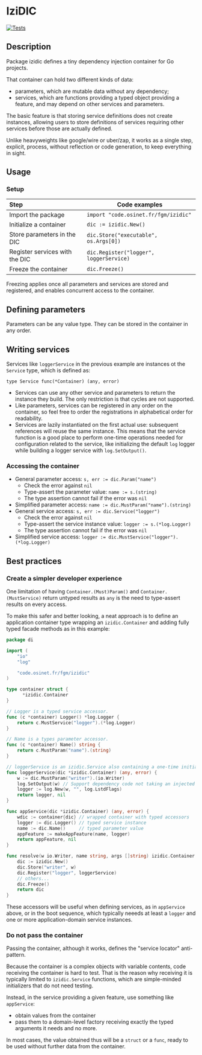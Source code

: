 # IziDIC

[![Tests](https://github.com/fgm/izidic/actions/workflows/go.yml/badge.svg)](https://github.com/fgm/izidic/actions/workflows/go.yml)

## Description

Package izidic defines a tiny dependency injection container for Go projects.

That container can hold two different kinds of data:

- parameters, which are mutable data without any dependency;
- services, which are functions providing a typed object providing a feature,
  and may depend on other services and parameters.

The basic feature is that storing service definitions does not create instances,
allowing users to store definitions of services requiring other services
before those are actually defined.

Unlike heavyweights like google/wire or uber/zap, it works as a single step,
explicit, process, without reflection or code generation, to keep everything in sight.

## Usage

### Setup

| Step                           | Code examples                           |
|:-------------------------------|-----------------------------------------|
| Import the package             | `import "code.osinet.fr/fgm/izidic"`    |
| Initialize a container         | `dic := izidic.New()`                   |
| Store parameters in the DIC    | `dic.Store("executable", os.Args[0])`   |
| Register services with the DIC | `dic.Register("logger", loggerService)` |
| Freeze the container           | `dic.Freeze()`                          |

Freezing applies once all parameters and services are stored and registered,
and enables concurrent access to the container.


## Defining parameters

Parameters can be any value type. They can be stored in the container in any order.


## Writing services

Services like `loggerService` in the previous example are instances ot the `Service` type,
which is defined as:

`type Service func(*Container) (any, error)`

- Services can use any other service and parameters to return the instance they
  build. The only restriction is that cycles are not supported.
- Like parameters, services can be registered in any order on the container,
  so feel free to order the registrations in alphabetical order for readability.
- Services are lazily instantiated on the first actual use: subsequent references will reuse the same instance. 
  This means that the service function is a good place to perform one-time operations
  needed for configuration related to the service, like initializing the
  default `log` logger while building a logger service with `log.SetOutput()`.


### Accessing the container

- General parameter access: `s, err := dic.Param("name")`
  - Check the error against `nil`
  - Type-assert the parameter value: `name := s.(string)`
  - The type assertion cannot fail if the error was `nil`
- Simplified parameter access: `name := dic.MustParam("name").(string)` 
- General service access: `s, err := dic.Service("logger")`
  - Check the error against `nil`
  - Type-assert the service instance value: `logger := s.(*log.Logger)`
  - The type assertion cannot fail if the error was `nil`
- Simplified service access: `logger := dic.MustService("logger").(*log.Logger)`


## Best practices
### Create a simpler developer experience

One limitation of having `Container.(Must)Param()` and `Container.(MustService)`
return untyped results as `any` is the need to type-assert results on every access.

To make this safer and better looking, a neat approach is to define an application
container type wrapping an `izidic.Container` and adding fully typed facade methods
as in this example:

```go
package di

import (
	"io"
	"log"

	"code.osinet.fr/fgm/izidic"
)

type container struct {
	  *izidic.Container
}

// Logger is a typed service accessor.
func (c *container) Logger() *log.Logger { 
	return c.MustService("logger").(*log.Logger)
}

// Name is a types parameter accessor.
func (c *container) Name() string {
	return c.MustParam("name").(string)
}

// loggerService is an izidic.Service also containing a one-time initialization action.
func loggerService(dic *izidic.Container) (any, error) {
	w := dic.MustParam("writer").(io.Writer)
	log.SetOutput(w) // Support dependency code not taking an injected logger.   
   	logger := log.New(w, "", log.LstdFlags)
	return logger, nil
}

func appService(dic *izidic.Container) (any, error) {
	wdic := container{dic} // wrapped container with typed accessors
	logger := dic.Logger() // typed service instance 
	name := dic.Name()     // typed parameter value
	appFeature := makeAppFeature(name, logger)
	return appFeature, nil
}

func resolve(w io.Writer, name string, args []string) izidic.Container {
	dic := izidic.New()
	dic.Store("writer", w)
	dic.Register("logger", loggerService)
	// others...
	dic.Freeze()
	return dic
}
```
 
These accessors will be useful when defining services, as in `appService` above,
or in the boot sequence, which typically neeeds at least a `logger` and one or
more application-domain service instances.


### Do not pass the container

Passing the container, although it works, defines the "service locator" anti-pattern.

Because the container is a complex objects with variable contents,
code receiving the container is hard to test.
That is the reason why receiving it is typically limited to `izidic.Service` functions,
which are simple-minded initializers that do not need testing.

Instead, in the service providing a given feature, use something like `appService`:
- obtain values from the container 
-  pass them to a domain-level factory receiving exactly the typed arguments it needs and no more.

In most cases, the value obtained thus will be a `struct` or a `func`,
ready to be used without further data from the container.
